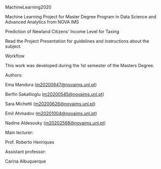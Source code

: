 MachineLearning2020

Machine Learning Project for Master Degree Program in Data Science and Advanced Analytics from NOVA IMS

Prediction of Newland Citizens' Income Level for Taxing

Read the Project Presentation for guidelines and instructions about the subject.


Workflow

This work was developed during the 1st semester of the Masters Degree.


Authors:

Ema Mandura (m20200647@novaims.unl.pt)

Berfin Sakallioglu (m20200545@novaims.unl.pt)

Sara Michetti (m20200626@novaims.unl.pt)

Emil Ahmadov (m20201004@novaims.unl.pt)

Nadine Aldesouky (m20202568@novaims.unl.pt)


Main lecturer:

Prof. Roberto Henriques


Assistant professor:

Carina Albuquerque
